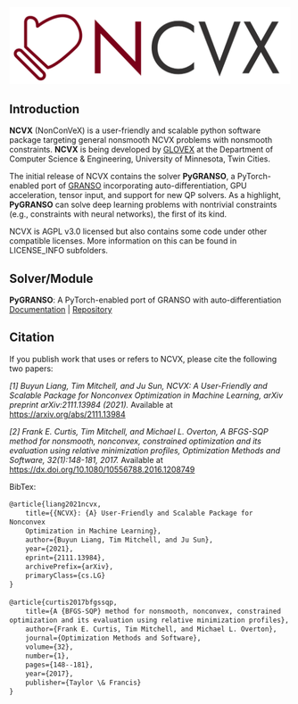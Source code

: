 <img src="./NCVX_logo_banner.png" alt="NCVX_LOGO" width="900"/>

## Introduction

**NCVX** (NonConVeX) is a user-friendly and scalable python software package targeting general nonsmooth NCVX problems with nonsmooth constraints. **NCVX** is being developed by [GLOVEX](https://glovex.umn.edu/) at the Department of Computer Science & Engineering, University of Minnesota, Twin Cities.

The initial release of NCVX contains the solver **PyGRANSO**, a PyTorch-enabled port of [GRANSO](http://www.timmitchell.com/software/GRANSO/) incorporating auto-differentiation, GPU acceleration, tensor input, and support for new QP solvers. As a highlight, **PyGRANSO** can solve deep learning problems with nontrivial constraints (e.g., constraints with neural networks), the first of its kind.

NCVX is AGPL v3.0 licensed but also contains some code under other compatible licenses.  More information on this can be found in LICENSE_INFO subfolders.

## Solver/Module

**PyGRANSO**: A PyTorch-enabled port of GRANSO with auto-differentiation [Documentation](https://ncvx.org/PyGRANSO) | [Repository](https://github.com/sun-umn/PyGRANSO)

## Citation

If you publish work that uses or refers to NCVX, please cite the following two papers:

*[1] Buyun Liang, Tim Mitchell, and Ju Sun,
    NCVX: A User-Friendly and Scalable Package for Nonconvex
    Optimization in Machine Learning, arXiv preprint arXiv:2111.13984 (2021).*
    Available at https://arxiv.org/abs/2111.13984

*[2] Frank E. Curtis, Tim Mitchell, and Michael L. Overton,
    A BFGS-SQP method for nonsmooth, nonconvex, constrained
    optimization and its evaluation using relative minimization
    profiles, Optimization Methods and Software, 32(1):148-181, 2017.*
    Available at https://dx.doi.org/10.1080/10556788.2016.1208749  

BibTex:

    @article{liang2021ncvx,
        title={{NCVX}: {A} User-Friendly and Scalable Package for Nonconvex 
        Optimization in Machine Learning}, 
        author={Buyun Liang, Tim Mitchell, and Ju Sun},
        year={2021},
        eprint={2111.13984},
        archivePrefix={arXiv},
        primaryClass={cs.LG}
    }
    
    @article{curtis2017bfgssqp,
        title={A {BFGS-SQP} method for nonsmooth, nonconvex, constrained optimization and its evaluation using relative minimization profiles},
        author={Frank E. Curtis, Tim Mitchell, and Michael L. Overton},
        journal={Optimization Methods and Software},
        volume={32},
        number={1},
        pages={148--181},
        year={2017},
        publisher={Taylor \& Francis}
    }
